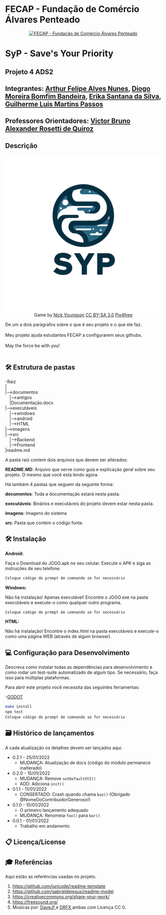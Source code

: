 # FECAP - Fundação de Comércio Álvares Penteado

<p align="center">
<a href= "https://www.fecap.br/"><img src="https://encrypted-tbn0.gstatic.com/images?q=tbn:ANd9GcRhZPrRa89Kma0ZZogxm0pi-tCn_TLKeHGVxywp-LXAFGR3B1DPouAJYHgKZGV0XTEf4AE&usqp=CAU" alt="FECAP - Fundação de Comércio Álvares Penteado" border="0"></a>
</p>

# SyP - Save's Your Priority

## Projeto 4 ADS2

## Integrantes: <a href="https://www.linkedin.com/in/artur-alves-3341a8226/">Arthur Felipe Alves Nunes</a>, <a href="https://www.linkedin.com/in/diogo-moreira-bomfim-bandeira-a83449227/">Diogo Moreira Bomfim Bandeira</a>, <a href="https://www.linkedin.com/in/erika-santana-da-silva-88744721b/">Erika Santana da Silva</a>, <a href="https://www.linkedin.com/in/guilherme-luis-martins-passos-6a1b78167/">Guilherme Luis Martins Passos</a>

## Professores Orientadores: <a href="https://www.linkedin.com/in/victorbarq/">Victor Bruno Alexander Rosetti de Quiroz</a>

## Descrição

<p align="center">
  <img src="https://raw.githubusercontent.com/2024-2-NADS2/Projeto4/main/imagens/logoSYP.png" alt="Logo SYP">
  <br>
  Game by <a href="http://www.nyphotographic.com/">Nick Youngson</a> 
  <a rel="license" href="https://creativecommons.org/licenses/by-sa/3.0/">CC BY-SA 3.0</a> 
  <a href="http://pix4free.org/">Pix4free</a>
</p>


De um a dois parágrafos sobre o que é seu projeto e o que ele faz.
<br><br>
Meu projeto ajuda estudantes FECAP a configurarem seus githubs.
<br><br>
May the force be with you!
<br><br>

## 🛠 Estrutura de pastas

-Raiz<br>
|<br>
|-->documentos<br>
  &emsp;|-->antigos<br>
  &emsp;|Documentação.docx<br>
|-->executáveis<br>
  &emsp;|-->windows<br>
  &emsp;|-->android<br>
  &emsp;|-->HTML<br>
|-->imagens<br>
|-->src<br>
  &emsp;|-->Backend<br>
  &emsp;|-->Frontend<br>
|readme.md<br>

A pasta raiz contem dois arquivos que devem ser alterados:

<b>README.MD</b>: Arquivo que serve como guia e explicação geral sobre seu projeto. O mesmo que você está lendo agora.

Há também 4 pastas que seguem da seguinte forma:

<b>documentos</b>: Toda a documentação estará nesta pasta.

<b>executáveis</b>: Binários e executáveis do projeto devem estar nesta pasta.

<b>imagens</b>: Imagens do sistema

<b>src</b>: Pasta que contém o código fonte.

## 🛠 Instalação

<b>Android:</b>

Faça o Download do JOGO.apk no seu celular.
Execute o APK e siga as instruções de seu telefone.

```sh
Coloque código do prompt de comnando se for necessário
```

<b>Windows:</b>

Não há instalação! Apenas executável!
Encontre o JOGO.exe na pasta executáveis e execute-o como qualquer outro programa.

```sh
Coloque código do prompt de comnando se for necessário
```

<b>HTML:</b>

Não há instalação!
Encontre o index.html na pasta executáveis e execute-o como uma página WEB (através de algum browser).

## 💻 Configuração para Desenvolvimento

Descreva como instalar todas as dependências para desenvolvimento e como rodar um test-suite automatizado de algum tipo. Se necessário, faça isso para múltiplas plataformas.

Para abrir este projeto você necessita das seguintes ferramentas:

-<a href="https://godotengine.org/download">GODOT</a>

```sh
make install
npm test
Coloque código do prompt de comnando se for necessário
```

## 🗃 Histórico de lançamentos

A cada atualização os detalhes devem ser lançados aqui.

* 0.2.1 - 25/01/2022
    * MUDANÇA: Atualização de docs (código do módulo permanece inalterado)
* 0.2.0 - 15/01/2022
    * MUDANÇA: Remove `setDefaultXYZ()`
    * ADD: Adiciona `init()`
* 0.1.1 - 11/01/2022
    * CONSERTADO: Crash quando chama `baz()` (Obrigado @NomeDoContribuidorGeneroso!)
* 0.1.0 - 10/01/2022
    * O primeiro lançamento adequado
    * MUDANÇA: Renomeia `foo()` para `bar()`
* 0.0.1 - 01/01/2022
    * Trabalho em andamento

## 📋 Licença/License


## 🎓 Referências

Aqui estão as referências usadas no projeto.

1. <https://github.com/iuricode/readme-template>
2. <https://github.com/gabrieldejesus/readme-model>
3. <https://creativecommons.org/share-your-work/>
4. <https://freesound.org/>
5. Músicas por: <a href="https://freesound.org/people/DaveJf/sounds/616544/"> DaveJf </a> e <a href="https://freesound.org/people/DRFX/sounds/338986/"> DRFX </a> ambas com Licença CC 0.
